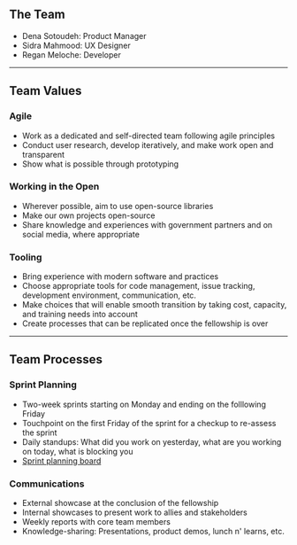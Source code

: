 ## The Team

- Dena Sotoudeh: Product Manager
- Sidra Mahmood: UX Designer
- Regan Meloche: Developer

***

## Team Values

### Agile
- Work as a dedicated and self-directed team following agile principles
- Conduct user research, develop iteratively, and make work open and transparent
- Show what is possible through prototyping

### Working in the Open
- Wherever possible, aim to use open-source libraries
- Make our own projects open-source
- Share knowledge and experiences with government partners and on social media, where appropriate

### Tooling
- Bring experience with modern software and practices
- Choose appropriate tools for code management, issue tracking, development environment, communication, etc. 
- Make choices that will enable smooth transition by taking cost, capacity, and training needs into account
- Create processes that can be replicated once the fellowship is over

***

## Team Processes

### Sprint Planning
- Two-week sprints starting on Monday and ending on the folllowing Friday
- Touchpoint on the first Friday of the sprint for a checkup to re-assess the sprint
- Daily standups: What did you work on yesterday, what are you working on today, what is blocking you
- [Sprint planning board](https://app.asana.com/0/1199160649910445/overview)

### Communications
- External showcase at the conclusion of the fellowship
- Internal showcases to present work to allies and stakeholders 
- Weekly reports with core team members
- Knowledge-sharing: Presentations, product demos, lunch n' learns, etc.




